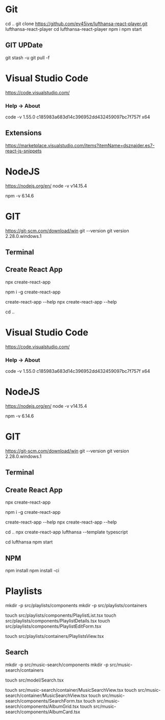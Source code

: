 # Git 
cd ..
git clone https://github.com/ev45ive/lufthansa-react-player.git lufthansa-react-player
cd lufthansa-react-player 
npm i
npm start

## GIT UPDate
git stash -u 
git pull -f 


# Visual Studio Code 
https://code.visualstudio.com/
### Help -> About
code -v 
1.55.0
c185983a683d14c396952dd432459097bc7f757f
x64

## Extensions
https://marketplace.visualstudio.com/items?itemName=dsznajder.es7-react-js-snippets


# NodeJS
https://nodejs.org/en/
node -v
v14.15.4

npm -v
6.14.6

# GIT
https://git-scm.com/download/win
git --version
git version 2.28.0.windows.1

## Terminal

## Create React App
npx create-react-app 

npm i -g create-react-app 

create-react-app --help
npx create-react-app --help

cd ..
# Visual Studio Code 
https://code.visualstudio.com/
### Help -> About
code -v 
1.55.0
c185983a683d14c396952dd432459097bc7f757f
x64

# NodeJS
https://nodejs.org/en/
node -v
v14.15.4

npm -v
6.14.6

# GIT
https://git-scm.com/download/win
git --version
git version 2.28.0.windows.1

## Terminal

## Create React App
npx create-react-app 

npm i -g create-react-app 

create-react-app --help
npx create-react-app --help

cd ..
npx create-react-app lufthansa --template typescript 

cd lufthansa
npm start 


## NPM
npm install
npm install -ci 


# Playlists 

mkdir -p src/playlists/components
mkdir -p src/playlists/containers

touch src/playlists/components/PlaylistList.tsx
touch src/playlists/components/PlaylistDetails.tsx
touch src/playlists/components/PlaylistEditForm.tsx

touch src/playlists/containers/PlaylistsView.tsx

<!-- touch playlists/containers/MyPlaylistsView.tsx
touch playlists/containers/TopPlaylistsView.tsx
touch playlists/containers/UserPlaylistsView.tsx -->

## Search 
mkdir -p src/music-search/components
mkdir -p src/music-search/containers

touch src/model/Search.tsx

touch src/music-search/container/MusicSearchView.tsx
touch src/music-search/container/MusicSearchView.tsx
touch src/music-search/components/SearchForm.tsx
touch src/music-search/components/AlbumGrid.tsx
touch src/music-search/components/AlbumCard.tsx

<!-- mkdir -p src/core/services -->


